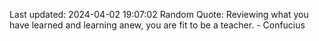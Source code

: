 Last updated: 2024-04-02 19:07:02
Random Quote: Reviewing what you have learned and learning anew, you are fit to be a teacher. - Confucius